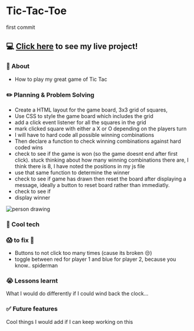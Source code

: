 # Tic-Tac-Toe #
first commit
## :computer: [Click here](https://gist.git.generalassemb.ly/kasun/85189b877c6ce92c3c9337d4d977b79d) to see my live project! 

### :page_facing_up: About 

- How to play my great game of Tic Tac

### :pencil2: Planning & Problem Solving

- Create a HTML layout for the game board, 3x3 grid of squares, 
- Use CSS to style the game board which includes the grid
- add a click event listener for all the squares in the grid
- mark clicked square with either a X or O depending on the players turn
- I will have to hard code all possible winning combinations
- Then declare a function to check winning combinations against hard coded wins
- check to see if the game is won (so the game doesnt end after first click). stuck thinking about how many winning combinations there are, I think there is 8, I have noted the positions in my js file
- use that same function to determine the winner
- check to see if game has drawn then reset the board after displaying a message, ideally a button to reset board rather than immediatly.
- check to see if
- display winner

![person drawing](https://images.unsplash.com/photo-1581291518633-83b4ebd1d83e?ixlib=rb-1.2.1&ixid=MnwxMjA3fDB8MHxwaG90by1wYWdlfHx8fGVufDB8fHx8&auto=format&fit=crop&w=1170&q=80)

### :rocket: Cool tech



### :scream: to fix :poop:

- Buttons to not click too many times (cause its broken :unamused:)
- toggle between red for player 1 and blue for player 2, because you know.. spiderman

### :sob: Lessons learnt

What I would do differently if I could wind back the clock...

### :white_check_mark: Future features

Cool things I would add if I can keep working on this
